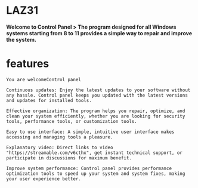 #  LAZ31

**Welcome to Control Panel > The program designed for all Windows systems starting from 8 to 11 provides a simple way to repair and improve the system.** 


#  features

`You are welcomeControl panel`

`Continuous updates:
Enjoy the latest updates to your software without any hassle. Control panel keeps you updated with the latest versions and updates for installed tools.`

`Effective organization:
The program helps you repair, optimize, and clean your system efficiently, whether you are looking for security tools, performance tools, or customization tools.`

`Easy to use interface:
A simple, intuitive user interface makes accessing and managing tools a pleasure.`

`Explanatory video:
Direct links to video "https://streamable.com/v6cthx", get instant technical support, or participate in discussions for maximum benefit.`

`Improve system performance:
Control panel provides performance optimization tools to speed up your system and system fixes, making your user experience better.`













